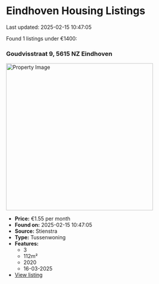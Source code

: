 # Eindhoven Housing Listings

Last updated: 2025-02-15 10:47:05

Found 1 listings under €1400:

### Goudvisstraat 9, 5615 NZ Eindhoven
<img src="https://www.stienstra.nl/upload/objects/000612/385x258/img_1553-EDO-20250203132146.jpeg" alt="Property Image" width="400"/>

* **Price:** €1.55 per month
* **Found on:** 2025-02-15 10:47:05
* **Source:** Stienstra
* **Type:** Tussenwoning
* **Features:**
  - 3
  - 112m²
  - 2020
  - 16-03-2025
* [View listing](https://www.stienstra.nl/woning/goudvisstraat-9-eindhoven)

